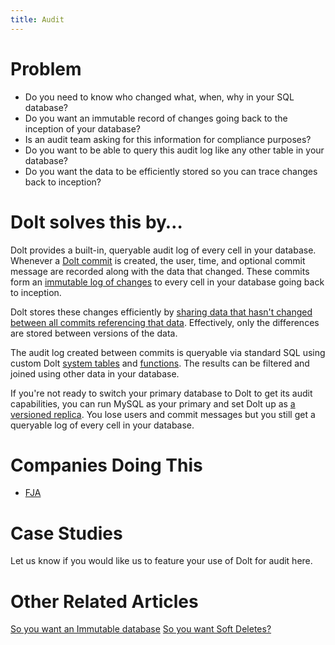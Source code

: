 ```yaml
---
title: Audit
---
```


# Problem

* Do you need to know who changed what, when, why in your SQL database?
* Do you want an immutable record of changes going back to the inception of your database?
* Is an audit team asking for this information for compliance purposes?
* Do you want to be able to query this audit log like any other table in your database?
* Do you want the data to be efficiently stored so you can trace changes back to inception?

# Dolt solves this by…

Dolt provides a built-in, queryable audit log of every cell in your database. Whenever a [Dolt commit](../../concepts/dolt/git/commits.md) is created, the user, time, and optional commit message are recorded along with the data that changed. These commits form an [immutable log of changes](../../concepts/dolt/git/log.md) to every cell in your database going back to inception. 

Dolt stores these changes efficiently by [sharing data that hasn't changed between all commits referencing that data](https://www.dolthub.com/blog/2020-05-13-dolt-commit-graph-and-structural-sharing/). Effectively, only the differences are stored between versions of the data. 

The audit log created between commits is queryable via standard SQL using custom Dolt [system tables](../../reference/sql/version-control/dolt-system-tables.md) and [functions](../../reference/sql/version-control/dolt-sql-functions.md). The results can be filtered and joined using other data in your database. 

If you're not ready to switch your primary database to Dolt to get its audit capabilities, you can run MySQL as your primary and set Dolt up as [a versioned replica](../use-cases/versioned-replica.md). You lose users and commit messages but you still get a queryable log of every cell in your database.

# Companies Doing This

* [FJA](https://www.fja.com/)

# Case Studies

Let us know if you would like us to feature your use of Dolt for audit here.

# Other Related Articles

[So you want an Immutable database](https://www.dolthub.com/blog/2022-03-21-immutable-database/)
[So you want Soft Deletes?](https://www.dolthub.com/blog/2022-11-03-soft-deletes/)